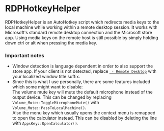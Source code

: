 # RDPHotkeyHelper
RDPHotkeyHelper is an AutoHotkey script which redirects media keys to the local machine while working within a remote desktop session. It works with Microsoft's standard remote desktop connection and the Microsoft store app.
Using media keys on the remote host is still possible by simply holding down ctrl or alt when pressing the media key.  

### Important notes
- Window detection is language dependent in order to also support the store app. If your client is not detected, replace [` - Remote Desktop`](https://github.com/neon-dev/RDPHotkeyHelper/blob/main/RDPHotkeyHelper.ahk#L14) with your localized window title suffix.
- Since this is what I use personally, there are some features included which some might want to disable:  
The volume mute key will mute the default microphone instead of the output device. This can be changed by replacing `Volume_Mute::ToggleMicrophoneMute()` with `Volume_Mute::PassToLocalMachine()`.  
Also the menu key which usually opens the context menu is remapped to open the calculator instead. This can be disabled by deleting the line with `AppsKey::OpenCalculator()`.

